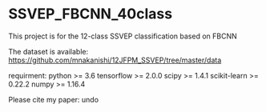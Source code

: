 # SSVEP_FBCNN_40class

This project is for the 12-class SSVEP classification based on FBCNN

The dataset is available: https://github.com/mnakanishi/12JFPM_SSVEP/tree/master/data

requirment: python >= 3.6
tensorflow >= 2.0.0
scipy >= 1.4.1
scikit-learn >= 0.22.2
numpy >= 1.16.4

Please cite my paper: undo
